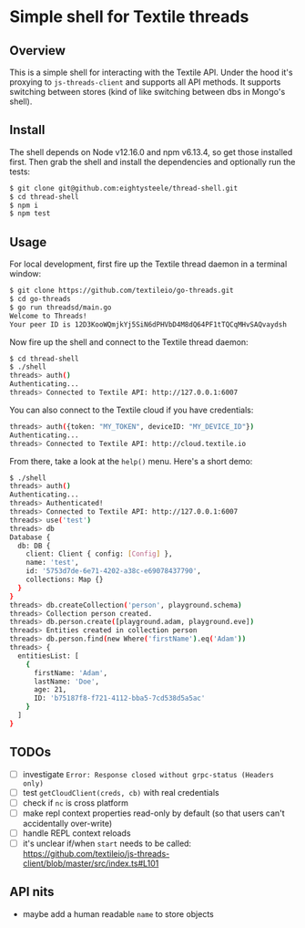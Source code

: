 # Simple shell for Textile threads

## Overview

This is a simple shell for interacting with the Textile API. Under the hood it's proxying to `js-threads-client` and supports all API methods. It supports switching between stores (kind of like switching between dbs in Mongo's shell).

## Install

The shell depends on Node v12.16.0 and npm v6.13.4, so get those installed first. Then grab the shell and install the dependencies and optionally run the tests:

```bash
$ git clone git@github.com:eightysteele/thread-shell.git
$ cd thread-shell
$ npm i
$ npm test
```

## Usage

For local development, first fire up the Textile thread daemon in a terminal window:

```bash
$ git clone https://github.com/textileio/go-threads.git
$ cd go-threads
$ go run threadsd/main.go
Welcome to Threads!
Your peer ID is 12D3KooWQmjkYj5SiN6dPHVbD4M8dQ64PF1tTQCqMHvSAQvaydsh
```

Now fire up the shell and connect to the Textile thread daemon:

```bash
$ cd thread-shell
$ ./shell
threads> auth()
Authenticating...
threads> Connected to Textile API: http://127.0.0.1:6007
```

You can also connect to the Textile cloud if you have credentials:

```bash
threads> auth({token: "MY_TOKEN", deviceID: "MY_DEVICE_ID"})
Authenticating...
threads> Connected to Textile API: http://cloud.textile.io
```

From there, take a look at the `help()` menu. Here's a short demo:

```bash
$ ./shell
threads> auth()
Authenticating...
threads> Authenticated!
threads> Connected to Textile API: http://127.0.0.1:6007
threads> use('test')
threads> db
Database {
  db: DB {
    client: Client { config: [Config] },
    name: 'test',
    id: '5753d7de-6e71-4202-a38c-e69078437790',
    collections: Map {}
  }
}
threads> db.createCollection('person', playground.schema)
threads> Collection person created.
threads> db.person.create([playground.adam, playground.eve])
threads> Entities created in collection person
threads> db.person.find(new Where('firstName').eq('Adam'))
threads> {
  entitiesList: [
    {
      firstName: 'Adam',
      lastName: 'Doe',
      age: 21,
      ID: 'b75187f8-f721-4112-bba5-7cd538d5a5ac'
    }
  ]
}
```

## TODOs
- [ ] investigate `Error: Response closed without grpc-status (Headers only)`
- [ ] test `getCloudClient(creds, cb)` with real credentials
- [ ] check if `nc` is cross platform 
- [ ] make repl context properties read-only by default (so that users can't accidentally over-write)
- [ ] handle REPL context reloads
- [ ] it's unclear if/when `start` needs to be called: https://github.com/textileio/js-threads-client/blob/master/src/index.ts#L101

## API nits
* maybe add a human readable `name` to store objects

